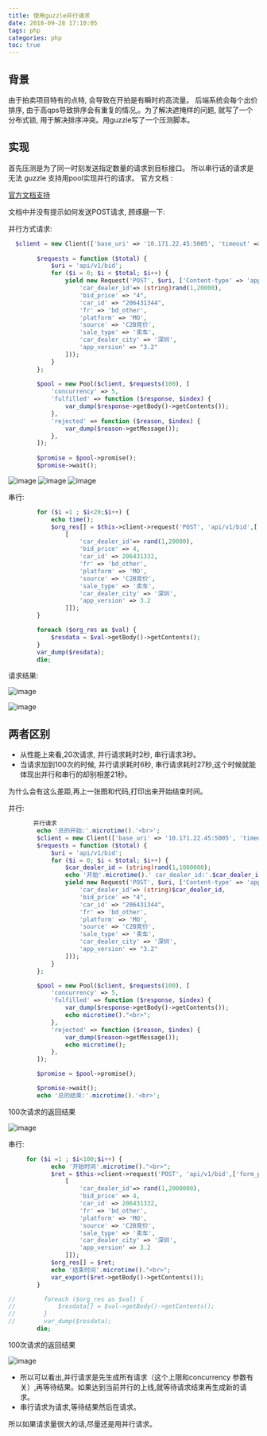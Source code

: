```yaml
---
title: 使用guzzle并行请求
date: 2018-09-28 17:10:05
tags: php
categories: php
toc: true
---
```


## 背景

由于拍卖项目特有的点特, 会导致在开拍是有瞬时的高流量。
后端系统会每个出价排序, 由于高qps导致排序会有重复的情况,。为了解决遮掩样的问题, 
就写了一个分布式锁, 用于解决排序冲突。用guzzle写了一个压测脚本。


## 实现

首先压测是为了同一时刻发送指定数量的请求到目标接口。
所以串行话的请求是无法
guzzle 支持用pool实现并行的请求。
官方文档 :

[官方文档支持](https://guzzle-cn.readthedocs.io/zh_CN/latest/quickstart.html?highlight=Pool)

文档中并没有提示如何发送POST请求, 顾琢磨一下:


并行方式请求:

```php
  $client = new Client(['base_uri' => '10.171.22.45:5005', 'timeout' => 10]);
    
        $requests = function ($total) {
            $uri = 'api/v1/bid';
            for ($i = 0; $i < $total; $i++) {
                yield new Request('POST', $uri, ['Content-type' => 'application/json'],json_encode([
                    'car_dealer_id'=> (string)rand(1,20000),
                    'bid_price' => "4",
                    'car_id' => "206431344",
                    'fr' => 'bd_other',
                    'platform' => 'MO',
                    'source' => 'C2B竞价',
                    'sale_type' => '卖车',
                    'car_dealer_city' => '深圳',
                    'app_version' => "3.2"
                ]));
            }
        };
    
        $pool = new Pool($client, $requests(100), [
            'concurrency' => 5,
            'fulfilled' => function ($response, $index) {
                var_dump($response->getBody()->getContents());
            },
            'rejected' => function ($reason, $index) {
                var_dump($reason->getMessage());
            },
        ]);
    
        $promise = $pool->promise();
        $promise->wait();
```
![image](/photo/img/guzzle压测/并行.png)
![image](/photo/img/guzzle压测/逻辑上并行-100次.png)
![image](/photo/img/guzzle压测/逻辑上并行-100次结束.png)


串行:

```php
        for ($i =1 ; $i<20;$i++) {
            echo time();
            $org_res[] = $this->client->request('POST', 'api/v1/bid',['form_params'=>
                [
                    'car_dealer_id'=> rand(1,20000),
                    'bid_price' => 4,
                    'car_id' => 206431332,
                    'fr' => 'bd_other',
                    'platform' => 'MO',
                    'source' => 'C2B竞价',
                    'sale_type' => '卖车',
                    'car_dealer_city' => '深圳',
                    'app_version' => 3.2
                ]]);
        }

        foreach ($org_res as $val) {
            $resdata = $val->getBody()->getContents();
        }
        var_dump($resdata);
        die;
```

请求结果:

![image](/photo/img/guzzle压测/串行.png)

![image](/photo/img/guzzle压测/逻辑上的串行-100次.png)

## 两者区别

- 从性能上来看,20次请求, 并行请求耗时2秒, 串行请求3秒。
- 当请求加到100次的时候, 并行请求耗时6秒, 串行请求耗时27秒,这个时候就能体现出并行和串行的却别相差21秒。


为什么会有这么差距,再上一张图和代码,打印出来开始结束时间。

并行:
```php
       并行请求
        echo '总的开始:'.microtime().'<br>';
        $client = new Client(['base_uri' => '10.171.22.45:5005', 'timeout' => 10]);
        $requests = function ($total) {
            $uri = 'api/v1/bid';
            for ($i = 0; $i < $total; $i++) {
                $car_dealer_id = (string)rand(1,1000000);
                echo '开始'.microtime().' car_dealer_id:'.$car_dealer_id."<br>";
                yield new Request('POST', $uri, ['Content-type' => 'application/json'],json_encode([
                    'car_dealer_id'=> (string)$car_dealer_id,
                    'bid_price' => "4",
                    'car_id' => "206431344",
                    'fr' => 'bd_other',
                    'platform' => 'MO',
                    'source' => 'C2B竞价',
                    'sale_type' => '卖车',
                    'car_dealer_city' => '深圳',
                    'app_version' => "3.2"
                ]));
            }
        };

        $pool = new Pool($client, $requests(100), [
            'concurrency' => 5,
            'fulfilled' => function ($response, $index) {
                var_dump($response->getBody()->getContents());
                echo microtime()."<br>";
            },
            'rejected' => function ($reason, $index) {
                var_dump($reason->getMessage());
                echo microtime();
            },
        ]);

        $promise = $pool->promise();

        $promise->wait();
        echo '总的结束:'.microtime().'<br>';
```

100次请求的返回结果

![image](/photo/img/guzzle压测/带时间的并行请求结果.png)

串行:

```php
     for ($i =1 ; $i<100;$i++) {
            echo '开始时间'.microtime()."<br>";
            $ret = $this->client->request('POST', 'api/v1/bid',['form_params'=>
                [
                    'car_dealer_id'=> rand(1,2000000),
                    'bid_price' => 4,
                    'car_id' => 206431332,
                    'fr' => 'bd_other',
                    'platform' => 'MO',
                    'source' => 'C2B竞价',
                    'sale_type' => '卖车',
                    'car_dealer_city' => '深圳',
                    'app_version' => 3.2
                ]]);
            $org_res[] = $ret;
            echo '结束时间'.microtime()."<br>";
            var_export($ret->getBody()->getContents());
        }

//        foreach ($org_res as $val) {
//            $resdata[] = $val->getBody()->getContents();
//        }
//        var_dump($resdata);
        die;
```

100次请求的返回结果

![image](/photo/img/guzzle压测/带时间的串行请求结果.png)


- 所以可以看出,并行请求是先生成所有请求（这个上限和concurrency 参数有关）,再等待结果。如果达到当前并行的上线,就等待请求结束再生成新的请求。
- 串行请求为请求,等待结果然后在请求。


所以如果请求量很大的话,尽量还是用并行请求。